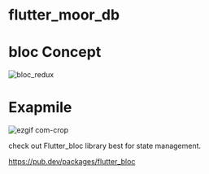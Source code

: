 # flutter_moor_db


# bloc Concept

![bloc_redux](https://user-images.githubusercontent.com/10207753/61901563-7ad09f00-af39-11e9-9c2f-b5dc29f9255b.png)



# Exapmile 
![ezgif com-crop](https://user-images.githubusercontent.com/10207753/61901289-d5b5c680-af38-11e9-8106-7280983aadac.gif)


check out Flutter_bloc library best for state management.

https://pub.dev/packages/flutter_bloc

